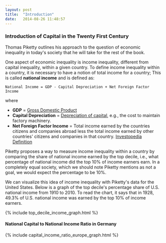 ```yaml
---
layout: post
title:  "Introduction"
date:   2014-08-26 11:48:57
---
```


### Introduction of Capital in the Twenty First Century

Thomas Piketty outlines his approach to the question of economic inequality in today's society that he will take for the rest of the book.

One aspect of economic inequality is income inequality, different from capital inequality, within a given country. To define income inequality within a country, it is necessary to have a notion of total income for a country; This is called **national income** and is defined as:

    National Income = GDP - Capital Depreciation + Net Foreign Factor Income

where

- **GDP** = [Gross Domestic Product](http://en.wikipedia.org/wiki/Gross_domestic_product)
- **Capital Depreciation** = [Depreciation of capital](http://en.wikipedia.org/wiki/Depreciation_(economics)), e.g., the cost to maintain factory machinery.
- **Net Foreign Factor Income** = Total income earned by the countries citizens and companies abroad less the total income earned by other countries' citizens and companies in that country. [Investopedia Definition](http://www.investopedia.com/terms/n/net-foreign-factor-income-nffi.asp)

Piketty proposes a way to measure income inequality within a country by comparing the share of national income earned by the top decile, i.e., what percentage of national income did the top 10% of income earners earn. In a completely equal society, which we should note Piketty mentions as not a goal, we would expect the percentage to be 10%.

We can visualize this idea of income inequality with Piketty's data for the United States. Below is a graph of the top decile's percentage share of U.S. national income from 1910 to 2010. To read the chart, it says that in 1928, 49.3% of U.S. national income was earned by the top 10% of income earners.

{% include top_decile_income_graph.html %}

#### National Capital to National Income Ratio in Germany

{% include capital_income_ratio_europe_graph.html %}
